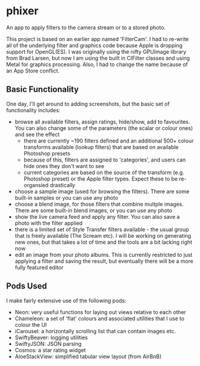 
# phixer

An app to apply filters to the camera stream or to a stored photo.

This project is based on an earlier app named 'FilterCam'. I had to re-write all of the underlying filter and graphics code because Apple is dropping support for OpenGL(ES). 
I was originally using the nifty GPUImage library from Brad Larsen, but now I am using the built in CIFilter classes and using Metal for graphics processing. 
Also, I had to change the name because of an App Store conflict.


## Basic Functionality

One day, I'll get around to adding screenshots, but the basic set of functionality includes:


- browse all available filters, assign ratings, hide/show, add to favourites. You can also change some of the parameters (the scalar or colour ones) and see the effect
    - there are currently ~190 filters defined and an additional 500+ colour transforms available (lookup filters) that are based on available Photoshop presets
    - because of this, filters are assigned to 'categories', and users can hide ones they don't want to see
    - current categories are based on the source of the transform (e.g. Photoshop preset) or the Apple filter types. Expect these to be re-organsied drastically
- choose a sample image (used for browsing the filters). There are some built-in samples or you can use any photo
- choose a blend image, for those filters that combine multple images. There are some built-in blend images, or you can use any photo
- show the live camera feed and apply any filter. You can also save a photo with the filter applied
- there is a limited set of Style Transfer filters available - the usual group that is freely available (The Scream etc). I will be working on generating new ones, but that takes a lot of time and the tools are a bit lacking right now
- edit an image from your photo albums. This is currently restricted to just applying a filter and saving the result, but eventually there will be a more fully featured editor


## Pods Used
I make fairly extensive use of the following pods:

- Neon: very useful functions for laying out views relative to each other
- Chameleon: a set of 'flat' colours and associated utilities that I use to colour the UI
- iCarousel: a horizontally scrolling list that can contain images etc.
- SwiftyBeaver: logging utilities
- SwiftyJSON: JSON parsing
- Cosmos: a star rating widget
- AloeStackView: simplified tabular view layout (from AirBnB)

